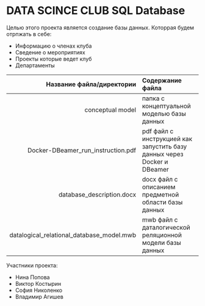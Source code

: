 # DATA SCINCE CLUB SQL Database

Целью этого проекта является создание базы данных. Которрая будем отрпжать в себе:
* Информацию о членах клуба
* Сведение о мероприятиях
* Проекты которые ведет клуб
* Департаменты 

| Название файла/директории | Содержание файла |
|----:|:----------|
| conceptual model | папка с концептуальной моделью базы данных|
| Docker-DBeamer_run_instruction.pdf | pdf файл с инструкцией как запустить базу данных через Docker и DBeamer|
| database_description.docx | docx файл с описанием предметной области базы данных|
| datalogical_relational_database_model.mwb | mwb файл с даталогической реляционной модели базы данных|

Участники проекта:
* Нина Попова
* Виктор Костырин
* София Николенко
* Владимир Агишев
